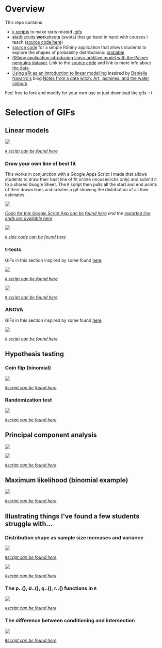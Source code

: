# Overview

This repo contains

 - [`R` scripts](https://github.com/statbiscuit/statbiscuits/tree/master/r_scripts) to make stats related [.gifs](https://github.com/statbiscuit/statbiscuits/tree/master/figs_n_gifs)
 - [**s**tatbiscuits **wor**ksheet**s**](https://statbiscuit.github.io/swots/) (swots) that go hand in hand with courses I teach ([source code here](https://github.com/statbiscuit/statbiscuits/tree/master/swots))
 - [source code](https://github.com/cmjt/statbiscuits/tree/master/probable) for a simple RShiny application that allows students to explore the shapes of probability distributions: [probable](https://cmjt.shinyapps.io/probable)
 - [RShiny application introducing linear additive model with the Palmer penguins dataset]( https://cmjt.shinyapps.io/penguin/). Link to the [source code](https://github.com/statbiscuit/statbiscuits/tree/master/dashboards/penguin) and link to more info about [the data](https://github.com/allisonhorst/palmerpenguins).
 - [Using aRt as an introduction to linear modelling](https://cmjt.shinyapps.io/genart/) inspired by [Danielle Navarro's](https://djnavarro.net/) blog [Notes from a data witch: Art, jasmines, and the water colours](https://blog.djnavarro.net/water-colours).

Feel free to fork and modify for your own use or just download the gifs :-)


# Selection of GIFs

## Linear models

![](figs_n_gifs/lm.gif)

*[`R` script can be found here](https://github.com/cmjt/statbiscuits/blob/master/r_scripts/lm.r)*

### Draw your own line of best fit

This works in conjunction with a Google Apps Script I made that allows students to draw their best line of fit online (mouseclicks only) and submit it to a shared Google Sheet. The `R` script then pulls all the start and end points of their drawn lines and creates a gif showing the distribution of all their estimates.


[![](figs/app_pic.png)](https://script.google.com/macros/s/AKfycbw2qx1b8iTZZXY5-aaaaGp76XiutxS1iuCFmL24IyBz6GACuSML/exec)

*[Code for this Google Script App can be found here](https://script.google.com/d/1hFga6ECOLzPkw45KY5LHGYj-VGaMtWh5d1n9cV5y3RhOk1G2dGNlpJct/edit?usp=sharing) and the [exported line ends are available here](https://docs.google.com/spreadsheets/d/1vn7oGtw06KJazYx-F2nReFvoeqONrskNehGkJpeugXw/edit?usp=sharing)*

![](figs_n_gifs/lm_demo.gif)

*[`R` side code can be found here](https://github.com/cmjt/statbiscuits/blob/master/r_scripts/app_lm_plot.r)*

### t-tests

GIFs in this section inspired by some found [here](https://crumplab.github.io/statistics/gifs.html).

![](figs_n_gifs/one_sample_ttest.gif)

*[`R` script can be found here](https://github.com/cmjt/statbiscuits/blob/master/r_scripts/t_tests.r)*

![](figs_n_gifs/ind_two_sample_ttest.gif)

*[`R` script can be found here](https://github.com/cmjt/statbiscuits/blob/master/r_scripts/t_tests.r)*

### ANOVA

GIFs in this section inspired by some found [here](https://crumplab.github.io/statistics/gifs.html).

![](figs_n_gifs/anova.gif)

*[`R` script can be found here](https://github.com/cmjt/statbiscuits/blob/master/r_scripts/anova.r)*

## Hypothesis testing

### Coin flip (binomial)

![](figs_n_gifs/binomial_cat.gif)

*[`R`script can be found here](https://github.com/cmjt/statbiscuits/blob/master/r_scripts/weird_coin.r)*

### Randomization test

![](figs_n_gifs/randomisation.gif)

*[`R`script can be found here](https://github.com/cmjt/statbiscuits/blob/master/r_scripts/randomisation.r)*

## Principal component analysis

![](figs_n_gifs/pca.gif)

![](figs_n_gifs/perp.gif)

*[`R`script can be found here](https://github.com/cmjt/statbiscuits/blob/master/r_scripts/pca.r)*

## Maximum likelihood (binomial example)

![](figs_n_gifs/mle.gif)

*[`R`script can be found here](https://github.com/cmjt/statbiscuits/blob/master/r_scripts/mle.r)*

## Illustrating things I've found a few students struggle with...

### Distribution shape as sample size increases and variance

![](figs_n_gifs/hist.gif)

*[`R`script can be found here](https://github.com/cmjt/statbiscuits/blob/master/r_scripts/hist.r)*

![](figs_n_gifs/var.gif)

*[`R`script can be found here](https://github.com/cmjt/statbiscuits/blob/master/r_scripts/var.r)*

### The p..(), d..(), q..(), r..() functions in `R`

![](figs_n_gifs/pdqr.png)

*[`R`script can be found here](https://github.com/cmjt/statbiscuits/blob/master/r_scripts/pdqr.r)*

### The difference between conditioning and intersection

![](figs_n_gifs/conditional_vs_intersection.png)

*[`R`script can be found here](https://github.com/cmjt/statbiscuits/blob/master/r_scripts/conditional_vs_intersection.r)*
